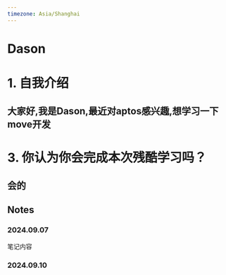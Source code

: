 ```yaml
---
timezone: Asia/Shanghai
---
```




# Dason

# 1. 自我介绍
## 大家好,我是Dason,最近对aptos感兴趣,想学习一下move开发
# 3. 你认为你会完成本次残酷学习吗？
## 会的

## Notes

<!-- Content_START -->

### 2024.09.07

笔记内容

### 2024.09.10

<!-- Content_END -->
